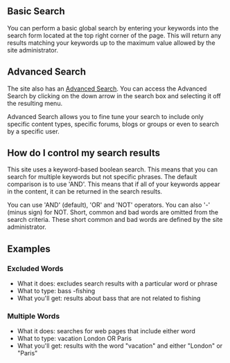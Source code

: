 <h2>Basic Search</h2>
You can perform a basic global search by entering your keywords into the search form located at the top right corner of the page. This will return any results matching your keywords up to the maximum value allowed by the site administrator.

<h2>Advanced Search</h2>
The site also has an <a href="search">Advanced Search</a>. You can access the Advanced Search by clicking on the down arrow in the search box and selecting it off the resulting menu.

<p>Advanced Search allows you to fine tune your search to include only specific content types, specific forums, blogs or groups or even to search by a specific user.</p>

<h2>How do I control my search results</h2>
<p>This site uses a keyword-based boolean search. This means that you can search for multiple keywords but not specific phrases. The default comparison is to use 'AND'. This means that if all of your keywords appear in the content, it can be returned in the search results.</p>
<p>You can use 'AND' (default), 'OR' and 'NOT' operators. You can also '-' (minus sign) for NOT. Short, common and bad words are omitted from the search criteria. These short common and bad words are defined by the site administrator.</p>
<h2>Examples</h2>
<h3>Excluded Words</h3>
<ul>
<li>What it does: excludes search results with a particular word or phrase</li>
<li>What to type: bass -fishing</li>
<li>What you'll get: results about bass that are not related to fishing</li>
</ul>

<h3>Multiple Words</h3>
<ul>
<li>What it does: searches for web pages that include either word</li>
<li>What to type: vacation London OR Paris</li>
<li>What you'll get: results with the word "vacation" and either "London" or "Paris"</li></ul>